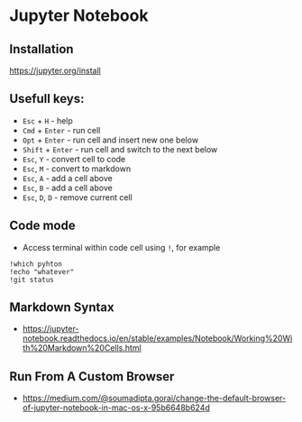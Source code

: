# Jupyter Notebook

## Installation
https://jupyter.org/install

## Usefull keys:
- `Esc` + `H` - help
- `Cmd` + `Enter` - run cell
- `Opt` + `Enter` - run cell and insert new one below
- `Shift` + `Enter` - run cell and switch to the next below
- `Esc`, `Y` - convert cell to code
- `Esc`, `M` - convert to markdown
- `Esc`, `A` - add a cell above
- `Esc`, `B` - add a cell above
- `Esc`, `D`, `D` - remove current cell

## Code mode
- Access terminal within code cell using `!`, for example
```
!which pyhton
!echo "whatever"
!git status
```

## Markdown Syntax
- https://jupyter-notebook.readthedocs.io/en/stable/examples/Notebook/Working%20With%20Markdown%20Cells.html

## Run From A Custom Browser
- https://medium.com/@soumadipta.gorai/change-the-default-browser-of-jupyter-notebook-in-mac-os-x-95b6648b624d
